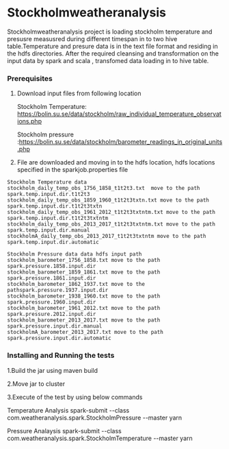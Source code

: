 # Stockholmweatheranalysis

Stockholmweatheranalysis project is loading stockholm temperature and presusre measusred during different timespan in to two hive table.Temperature and presure data is in the text file format and residing in the hdfs directories. After the required cleansing and transformation on the input data by spark and scala , transfomed data loading in to hive table.


### Prerequisites

1. Download input files from following location

    Stockholm Temperature: https://bolin.su.se/data/stockholm/raw_individual_temperature_observations.php

    Stockholm pressure :https://bolin.su.se/data/stockholm/barometer_readings_in_original_units.php

2. File are downloaded and moving in to the hdfs location, hdfs locations specified in the sparkjob.properties file

```
Stockholm Temperature data  
stockholm_daily_temp_obs_1756_1858_t1t2t3.txt  move to the path spark.temp.input.dir.t1t2t3 
stockholm_daily_temp_obs_1859_1960_t1t2t3txtn.txt move to the path spark.temp.input.dir.t1t2t3txtn 
stockholm_daily_temp_obs_1961_2012_t1t2t3txtntm.txt move to the path spark.temp.input.dir.t1t2t3txtntm 
stockholm_daily_temp_obs_2013_2017_t1t2t3txtntm.txt move to the path spark.temp.input.dir.manual 
stockholmA_daily_temp_obs_2013_2017_t1t2t3txtntm move to the path spark.temp.input.dir.automatic 

Stockholm Pressure data data hdfs input path
stockholm_barometer_1756_1858.txt move to the path spark.pressure.1858.input.dir
stockholm_barometer_1859_1861.txt move to the path spark.pressure.1861.input.dir 
stockholm_barometer_1862_1937.txt move to the pathspark.pressure.1937.input.dir 
stockholm_barometer_1938_1960.txt move to the path spark.pressure.1960.input.dir 
stockholm_barometer_1961_2012.txt move to the path spark.pressure.2012.input.dir 
stockholm_barometer_2013_2017.txt move to the path spark.pressure.input.dir.manual 
stockholmA_barometer_2013_2017.txt move to the path spark.pressure.input.dir.automatic 
```

### Installing and Running the tests
1.Build the jar using maven build

2.Move jar to cluster

3.Execute of the test by using below commands

Temperature Analysis
spark-submit --class com.weatheranalysis.spark.StockholmPressure --master yarn <location of weatheranalysis-1.0.0.jar>

Pressure Analaysis
spark-submit --class com.weatheranalysis.spark.StockholmTemperature --master yarn <location of weatheranalysis-1.0.0.jar>
